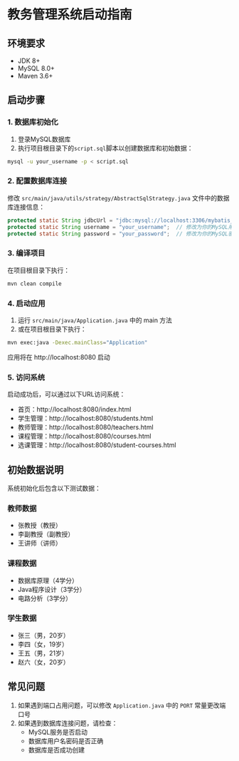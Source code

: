# 教务管理系统启动指南

## 环境要求

- JDK 8+
- MySQL 8.0+
- Maven 3.6+

## 启动步骤

### 1. 数据库初始化

1. 登录MySQL数据库
2. 执行项目根目录下的`script.sql`脚本以创建数据库和初始数据：
```bash
mysql -u your_username -p < script.sql
```

### 2. 配置数据库连接

修改 `src/main/java/utils/strategy/AbstractSqlStrategy.java` 文件中的数据库连接信息：

```java
protected static String jdbcUrl = "jdbc:mysql://localhost:3306/mybatis_db";
protected static String username = "your_username";  // 修改为你的MySQL用户名
protected static String password = "your_password";  // 修改为你的MySQL密码
```

### 3. 编译项目

在项目根目录下执行：

```bash
mvn clean compile
```

### 4. 启动应用

1. 运行 `src/main/java/Application.java` 中的 main 方法
2. 或在项目根目录下执行：
```bash
mvn exec:java -Dexec.mainClass="Application"
```

应用将在 http://localhost:8080 启动

### 5. 访问系统

启动成功后，可以通过以下URL访问系统：

- 首页：http://localhost:8080/index.html
- 学生管理：http://localhost:8080/students.html
- 教师管理：http://localhost:8080/teachers.html
- 课程管理：http://localhost:8080/courses.html
- 选课管理：http://localhost:8080/student-courses.html

## 初始数据说明

系统初始化后包含以下测试数据：

### 教师数据
- 张教授（教授）
- 李副教授（副教授）
- 王讲师（讲师）

### 课程数据
- 数据库原理（4学分）
- Java程序设计（3学分）
- 电路分析（3学分）

### 学生数据
- 张三（男，20岁）
- 李四（女，19岁）
- 王五（男，21岁）
- 赵六（女，20岁）

## 常见问题

1. 如果遇到端口占用问题，可以修改 `Application.java` 中的 `PORT` 常量更改端口号
2. 如果遇到数据库连接问题，请检查：
   - MySQL服务是否启动
   - 数据库用户名密码是否正确
   - 数据库是否成功创建 